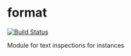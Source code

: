 format
======

[![Build Status](https://travis-ci.org/shouldjs/format.svg?branch=master)](https://travis-ci.org/shouldjs/format)

Module for text inspections for instances
